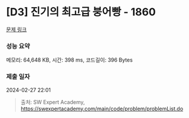 # [D3] 진기의 최고급 붕어빵 - 1860 

[문제 링크](https://swexpertacademy.com/main/code/problem/problemDetail.do?contestProbId=AV5LsaaqDzYDFAXc) 

### 성능 요약

메모리: 64,648 KB, 시간: 398 ms, 코드길이: 396 Bytes

### 제출 일자

2024-02-27 22:01



> 출처: SW Expert Academy, https://swexpertacademy.com/main/code/problem/problemList.do